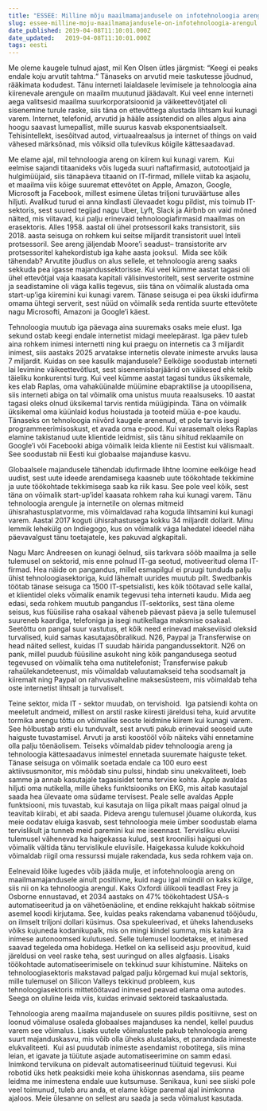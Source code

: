 ```yaml
---
title: "ESSEE: Milline mõju maailmamajandusele on infotehnoloogia arengul?"
slug: essee-milline-moju-maailmamajandusele-on-infotehnoloogia-arengul
date_published: 2019-04-08T11:10:01.000Z
date_updated:   2019-04-08T11:10:01.000Z
tags: eesti
---
```


Me oleme kaugele tulnud ajast, mil Ken Olsen ütles järgmist: “Keegi ei peaks
endale koju arvutit tahtma.“ Tänaseks on arvutid meie taskutesse jõudnud,
rääkimata kodudest. Tänu interneti laialdasele levimisele ja tehnoloogia aina
kiirenevale arengule on maailm muutunud jäädavalt. Kui veel enne interneti aega
valitsesid maailma suurkorporatsioonid ja väikeettevõtjatel oli sisenemine
turule raske, siis täna on ettevõttega alustada lihtsam kui kunagi varem.
Internet, telefonid, arvutid ja hääle assistendid on alles algus aina hoogu
saavast lumepallist, mille suurus kasvab eksponentsiaalselt. Tehisintellekt,
isesõitvad autod, virtuaalreaalsus ja internet of things on vaid vähesed
märksõnad, mis võiksid olla tulevikus kõigile kättesaadavad.

Me elame ajal, mil tehnoloogia areng on kiirem kui kunagi varem.  Kui eelmise
sajandi titaanideks võis lugeda suuri naftafirmasid, autotootjaid ja
hulgimüüjaid, siis tänapäeva titaanid on IT-firmad, millele viitab ka asjaolu,
et maailma viis kõige suuremat ettevõtet on Apple, Amazon, Google, Microsoft ja
Facebook, millest esimene ületas triljoni turuväärtuse alles hiljuti. Avalikud
turud ei anna kindlasti ülevaadet kogu pildist, mis toimub IT-sektoris, sest
suured tegijad nagu Uber, Lyft, Slack ja Airbnb on vaid mõned näited, mis
viitavad, kui palju erinevaid tehnoloogiafirmasid maailmas on erasektoris. Alles
1958. aastal oli ühel protsessoril kaks transistorit, siis 2018. aasta seisuga
on rohkem kui seitse miljardit transistorit uuel Inteli protsessoril. See areng
jäljendab Moore’i seadust– transistorite arv protsessoritel kahekordistub iga
kahe aasta jooksul.  Mida see kõik tähendab? Arvutite jõudlus on alus sellele,
et tehnoloogia areng saaks sekkuda pea igasse majandussektorisse. Kui veel kümme
aastat tagasi oli ühel ettevõtjal vaja kaasata kapitali välisinvestoritelt, sest
serverite ostmine ja seadistamine oli väga kallis tegevus, siis täna on võimalik
alustada oma start-up’iga kiiremini kui kunagi varem. Tänase seisuga ei pea
ükski idufirma omama ühtegi serverit, sest nüüd on võimalik seda rentida suurte
ettevõtete nagu Microsofti, Amazoni ja Google’i käest.

Tehnoloogia muutub iga päevaga aina suuremaks osaks meie elust. Iga sekund ostab
keegi endale internetist midagi meelepärast. Iga päev tuleb aina rohkem inimesi
internetti ning kui praegu on internetis ca 3 miljardit inimest, siis aastaks
2025 arvatakse internetis olevate inimeste arvuks lausa 7 miljardit. Kuidas on
see kasulik majandusele? Eelkõige soodustab interneti lai levimine
väikeettevõtlust, sest sisenemisbarjäärid on väikesed ehk tekib täieliku
konkurentsi turg. Kui veel kümme aastat tagasi tundus üksikemale, kes elab
Raplas, oma vahaküünalde müümine ebapraktilise ja utoopilisena, siis interneti
abiga on tal võimalik oma unistus muuta reaalsuseks. 10 aastat tagasi oleks
olnud üksikemal tarvis rentida müügipinda. Täna on võimalik üksikemal oma
küünlaid kodus hoiustada ja tooteid müüa e-poe kaudu. Tänaseks on tehnoloogia
niivõrd kaugele arenenud, et pole tarvis isegi programmeerimisoskust, et avada
oma e-pood. Kui varasemalt oleks Raplas elamine takistanud uute klientide
leidmist, siis tänu sihitud reklaamile on Google’i või Facebooki abiga võimalik
leida kliente nii Eestist kui välismaalt. See soodustab nii Eesti kui globaalse
majanduse kasvu.

Globaalsele majandusele tähendab idufirmade lihtne loomine eelkõige head uudist,
sest uute ideede arendamisega kaasneb uute töökohtade tekkimine ja uute
töökohtade tekkimisega saab ka riik kasu. See pole veel kõik, sest täna on
võimalik start-up’idel kaasata rohkem raha kui kunagi varem. Tänu tehnoloogia
arengule ja internetile on olemas mitmeid ühisrahastusplatvorme, mis võimaldavad
raha koguda lihtsamini kui kunagi varem. Aastal 2017 koguti ühisrahastusega
kokku 34 miljardit dollarit. Minu lemmik lehekülg on Indiegogo, kus on võimalik
väga lahedatel ideedel näha päevavalgust tänu toetajatele, kes pakuvad
algkapitali.

Nagu Marc Andreesen on kunagi öelnud, siis tarkvara sööb maailma ja selle
tulemusel on sektorid, mis enne polnud IT-ga seotud, motiveeritud olema
IT-firmad. Hea näide on pangandus, millel esmapilgul ei pruugi tunduda palju
ühist tehnoloogiasektoriga, kuid lähemalt uurides muutub pilt. Swedbankis töötab
tänase seisuga ca 1500 IT-spetsialisti, kes kõik töötavad selle kallal, et
klientidel oleks võimalik enamik tegevusi teha interneti kaudu. Mida aeg edasi,
seda rohkem muutub pangandus IT-sektoriks, sest täna oleme seisus, kus füüsilise
raha osakaal väheneb päevast päeva ja selle tulemusel suureneb kaardiga,
telefoniga ja isegi nutikellaga maksmise osakaal. Seetõttu on pangal suur
vastutus, et kõik need erinevad makseviisid oleksid turvalised, kuid samas
kasutajasõbralikud. N26, Paypal ja Transferwise on head näited sellest, kuidas
IT suudab häirida pangandussektorit. N26 on pank, millel puudub füüsiline
asukoht ning kõik pangandusega seotud tegevused on võimalik teha oma
nutitelefonist; Transferwise pakub rahaülekandeteenust, mis võimaldab
valuutamakseid teha soodsamalt ja kiiremalt ning Paypal on rahvusvaheline
maksesüsteem, mis võimaldab teha oste internetist lihtsalt ja turvaliselt.

Teine sektor, mida IT - sektor muudab, on tervishoid.  Iga patsiendi kohta on
meeletult andmeid, millest on arstil raske kiiresti järeldusi teha, kuid
arvutite tormika arengu tõttu on võimalike seoste leidmine kiirem kui kunagi
varem. See hõlbustab arsti elu tunduvalt, sest arvuti pakub erinevaid seoseid
uute haiguste tuvastamisel. Arvuti ja arsti koostööl võib näiteks vähi
ennetamine olla palju tõenäolisem. Teiseks võimaldab pidev tehnoloogia areng ja
tehnoloogia kättesaadavus inimestel ennetada suuremate haiguste teket. Tänase
seisuga on võimalik soetada endale ca 100 euro eest aktiivsusmonitor, mis mõõdab
sinu pulssi, hindab sinu unekvaliteeti, loeb samme ja annab kasutajale
tagasisidet tema tervise kohta. Apple avaldas hiljuti oma nutikella, mille üheks
funktsiooniks on EKG, mis aitab kasutajal saada hea ülevaate oma südame
tervisest. Peale selle avaldas Apple funktsiooni, mis tuvastab, kui kasutaja on
liiga pikalt maas paigal olnud ja teavitab kiirabi, et abi saada. Pideva arengu
tulemusel jõuame olukorda, kus meie oodatav eluiga kasvab, sest tehnoloogia meie
ümber soodustab elama tervislikult ja tunneb meid paremini kui me iseennast.
Tervisliku eluviisi tulemusel vähenevad ka haigekassa kulud, sest kroonilisi
haigusi on võimalik vältida tänu tervislikule eluviisile. Haigekassa kulude
kokkuhoid võimaldab riigil oma ressurssi mujale rakendada, kus seda rohkem vaja
on.

Eelnevaid lõike lugedes võib jääda mulje, et infotehnoloogia areng on
maailmamajandusele ainult positiivne, kuid nagu igal mündil on kaks külge, siis
nii on ka tehnoloogia arengul. Kaks Oxfordi ülikooli teadlast Frey ja Osborne
ennustavad, et 2034 aastaks on 47% töökohtadest USA-s automatiseeritud ja on
vähetõenäoline, et endine rekkajuht hakkab sõitmise asemel koodi kirjutama. See,
kuidas peaks rakendama vabanenud tööjõudu, on ilmselt triljoni dollari küsimus.
Osa spekuleerivad, et üheks lahenduseks võiks kujuneda kodanikupalk, mis on
mingi kindel summa, mis katab ära inimese autonoomsed kulutused. Selle tulemusel
loodetakse, et inimesed saavad tegeleda oma hobidega. Hetkel on ka selliseid
asju proovitud, kuid järeldusi on veel raske teha, sest uuringud on alles
algfaasis. Lisaks töökohtade automatiseerimisele on tekkinud suur kihistumine.
Näiteks on tehnoloogiasektoris makstavad palgad palju kõrgemad kui mujal
sektoris, mille tulemusel on Silicon Valleys tekkinud probleem, kus
tehnoloogiasektoris mittetöötavad inimesed peavad elama oma autodes. Seega on
oluline leida viis, kuidas erinvaid sektoreid taskaalustada.

Tehnoloogia areng maailma majandusele on suures pildis positiivne, sest on
loonud võimaluse osaleda globaalses majanduses ka nendel, kellel puudus varem
see võimalus. Lisaks uutele võimalustele pakub tehnoloogia areng suurt
majanduskasvu, mis võib olla üheks alustalaks, et parandada inimeste
elukvaliteeti.  Kui asi puudutab inimeste asendamist robotitega, siis mina
leian, et igavate ja tüütute asjade automatiseerimine on samm edasi. Inimkond
tervikuna on pidevalt automatiseerinud tüütuid tegevusi. Kui robotid üks hetk
peaksidki meie koha ühiskonnas asendama, siis peame leidma me inimestena endale
uue kutsumuse. Senikaua, kuni see siiski pole veel toimunud, tuleb aru anda, et
elame kõige paremal ajal inimkonna ajaloos. Meie ülesanne on sellest aru saada
ja seda võimalust kasutada.
